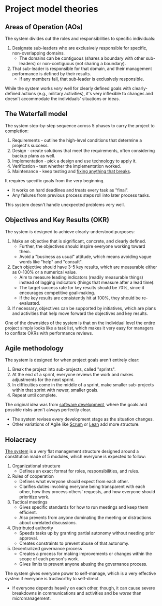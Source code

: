 
# Project model theories

## Areas of Operation (AOs)

The system divides out the roles and responsibilities to specific individuals:

1. Designate sub-leaders who are exclusively responsible for specific, non-overlapping domains.
   - The domains can be contiguous (shares a boundary with other sub-leaders) or non-contiguous (not sharing a boundary).
2. That sub-leader is responsible for that domain, and their management performance is defined by their results.
   - If any members fail, that sub-leader is exclusively responsible.

While the system works *very* well for clearly defined goals with clearly-defined actions (e.g., military activities), it's very inflexible to changes and doesn't accommodate the individuals' situations or ideas.

## The Waterfall model

The system step-by-step sequence across 5 phases to carry the project to completion:

1. Requirements - outline the high-level conditions that determine a project's success.
2. Design - create solutions that meet the requirements, often considering backup plans as well.
3. Implementation - pick a design and use [technology](technology.md) to apply it.
4. Verification - test whether the implementation worked.
5. Maintenance - keep testing and [fixing anything that breaks](https://adequate.life/fix/).

It requires specific goals from the very beginning.

- It works on hard deadlines and treats every task as "final".
- Any failures from previous process steps roll into later process tasks.

This system doesn't handle unexpected problems very well.

## Objectives and Key Results (OKR)

The system is designed to achieve clearly-understood purposes:

1. Make an objective that is significant, concrete, and clearly defined.
   - Further, the objectives should inspire everyone working toward them.
   - Avoid a "business as usual" attitude, which means avoiding vague words like "help" and "consult".
2. Each objective should have 3-5 key results, which are measurable either as 0-100% or a numerical value.
   - Aim to measure leading indicators (readily measurable things) instead of lagging indicators (things that measure after a lead time).
   - The target success rate for key results should be 70%, since it encourages competitive goal-making.
   - If the key results are consistently hit at 100%, they should be re-evaluated.
3. If necessary, objectives can be supported by initiatives, which are plans and activities that help move forward the objectives and key results.

One of the downsides of the system is that on the individual level the entire project simply looks like a task list, which makes it very easy for managers to conflate OKRs with performance reviews.

## Agile methodology

The system is designed for when project goals aren't entirely clear:

1. Break the project into sub-projects, called "sprints".
2. At the end of a sprint, everyone reviews the work and makes adjustments for the next sprint.
3. In difficulties come in the middle of a sprint, make smaller sub-projects within that sprint with newer, smaller goals.
4. Repeat until complete.

The original idea was from [software development](computers-programming.md), where the goals and possible risks aren't always perfectly clear.

- The system revises every development stage as the situation changes.
- Other variations of Agile like [Scrum](https://www.scrum.org/) or [Lean](https://www.lean.org/WhatsLean/) add more structure.

## Holacracy

[The system](https://www.holacracy.org/) is a very flat management structure designed around a constitution made of 5 modules, which everyone is expected to follow:

1. Organizational structure
   - Defines an exact format for roles, responsibilities, and rules.
2. Rules of cooperation
   - Defines what everyone should expect from each other.
   - Clarifies duties involving everyone being transparent with each other, how they process others' requests, and how everyone should prioritize work.
3. Tactical meetings
   - Gives specific standards for how to run meetings and keep them efficient.
   - Also prevents from anyone dominating the meeting or distractions about unrelated discussions.
4. Distributed authority
   - Speeds tasks up by granting partial autonomy without needing prior approval.
   - Creates constraints to prevent abuse of that autonomy.
5. Decentralized governance process
   - Creates a process for making improvements or changes within the scope of each person's work.
   - Gives limits to prevent anyone abusing the governance process.

The system gives everyone power to self-manage, which is a very effective system if everyone is trustworthy to self-direct.

- If everyone depends heavily on each other, though, it can cause severe breakdowns in communications and activities and be *worse* than micromanagement.
